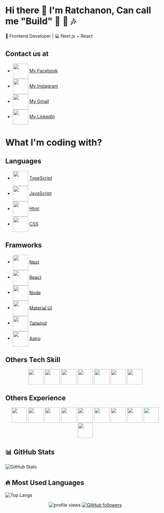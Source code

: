 # Hi there 👋 I'm Ratchanon, Can call me "Build" 🥁 🎤 🎶

🚀 Frontend Developer | 💻 Next.js + React

## Contact us at
- <img align="center" src="https://cdn.svglogos.dev/logos/facebook.svg" width="48px" /> [My Facebook](https://www.facebook.com/Build.Ratchanon)
- <img align="center" src="https://cdn.svgporn.com/logos/typescript-icon.svg" width="48px" /> [My Instagram](https://www.instagram.com/__bbuild.in?igsh=MWx1OTNib250OG1tbw%3D%3D&utm_source=qr)
- <img align="center" src="https://cdn.svglogos.dev/logos/google-gmail.svg" width="48px" /> [My Gmail](mailto:ratchanontip@gmail.com)
- <img align="center" src="https://cdn.svglogos.dev/logos/linkedin-icon.svg" width="48px" /> [My LinkedIn](https://www.linkedin.com/in/ratchanon-tipaksorn-179740292/)

# What I'm coding with?
## Languages
- <img align="center" src="https://cdn.svgporn.com/logos/typescript-icon.svg" width="48px" /> [TypeScript](https://www.typescriptlang.org/)
- <img align="center" src="https://cdn.svgporn.com/logos/javascript.svg" width="48px" /> [JavaScript](https://developer.mozilla.org/en-US/docs/Web/JavaScript)
- <img align="center" src="https://cdn.svglogos.dev/logos/html-5.svg" width="48px" /> [Html](https://html.spec.whatwg.org/multipage/)
- <img align="center" src="https://cdn.svgporn.com/logos/javascript.svg" width="48px" /> [CSS](https://www.w3.org/TR/css/)

## Framworks
- <img align="center" src="https://cdn.svgporn.com/logos/nextjs-icon.svg" width="48px" /> [Next](https://nextjs.org/)
- <img align="center" src="https://cdn.svgporn.com/logos/react.svg" width="48px" /> [React](https://react.dev/)
- <img align="center" src="https://cdn.svgporn.com/logos/nodejs-icon-alt.svg" width="48px" /> [Node](https://nodejs.org/en)
- <img align="center" src="https://cdn.svgporn.com/logos/material-ui.svg" width="48px" /> [Material UI](https://mui.com/)
- <img align="center" src="https://cdn.svglogos.dev/logos/tailwindcss-icon.svg" width="48px" /> [Tailwind](https://tailwindcss.com/)
- <img align="center" src="https://cdn.svglogos.dev/logos/astro-icon.svg" width="48px" /> [Astro](https://astro.build/)

## Others Tech Skill
<div align="center">
  <img align="center" src="https://cdn.svglogos.dev/logos/firebase-icon.svg" width="48px" />
  <img align="center" src="https://cdn.svglogos.dev/logos/payload.svg" width="48px" />
  <img align="center" src="https://cdn.svglogos.dev/logos/google-cloud.svg" width="48px" />
  <img align="center" src="https://cdn.svglogos.dev/logos/supabase-icon.svg" width="48px" />
  <img align="center" src="https://cdn.svglogos.dev/logos/c-sharp.svg" width="48px" />
  <img align="center" src="https://cdn.svglogos.dev/logos/c-plusplus.svg" width="48px" />
  <img align="center" src="https://cdn.svglogos.dev/logos/unity.svg" width="48px" />
</div>

## Others Experience
<div align="center">
  <img align="center" src="https://cdn.svglogos.dev/logos/figma.svg" width="48px" />
  <img align="center" src="https://cdn.svglogos.dev/logos/adobe-icon.svg" width="48px" />
  <img align="center" src="https://cdn.svglogos.dev/logos/adobe-after-effects.svg" width="48px" />
  <img align="center" src="https://cdn.svglogos.dev/logos/adobe-animate.svg" width="48px" />
  <img align="center" src="https://cdn.svglogos.dev/logos/adobe-illustrator.svg" width="48px" />
  <img align="center" src="https://cdn.svglogos.dev/logos/adobe-lightroom.svg" width="48px" />
  <img align="center" src="https://cdn.svglogos.dev/logos/adobe-photoshop.svg" width="48px" />
  <img align="center" src="https://cdn.svglogos.dev/logos/adobe-premiere.svg" width="48px" />
  <img align="center" src="https://cdn.svglogos.dev/logos/arduino.svg" width="48px" />
  <img align="center" src="https://cdn.svglogos.dev/logos/blender.svg" width="48px" />
</div>


## 📊 GitHub Stats
![GitHub Stats](https://github-readme-stats.vercel.app/api?username=build-ratchanon&show_icons=true&theme=tokyonight)

## 🔥 Most Used Languages
![Top Langs](https://github-readme-stats.vercel.app/api/top-langs/?username=build-ratchanon&layout=compact&theme=tokyonight)

<div align="center">
  <img src="https://komarev.com/ghpvc/?username=build-ratchanon&label=Profile%20Views&color=0e75b6&style=flat" alt="profile views" />
  <a href="https://github.com/build-ratchanon?tab=followers">
    <img src="https://img.shields.io/github/followers/build-ratchanon?label=Followers&style=social" alt="GitHub followers" />
  </a>
</div>


<!--
**build-ratchanon/build-ratchanon** is a ✨ _special_ ✨ repository because its `README.md` (this file) appears on your GitHub profile.

Here are some ideas to get you started:

- 🔭 I’m currently working on ...
- 🌱 I’m currently learning ...
- 👯 I’m looking to collaborate on ...
- 🤔 I’m looking for help with ...
- 💬 Ask me about ...
- 📫 How to reach me: ...
- 😄 Pronouns: ...
- ⚡ Fun fact: ...
-->
